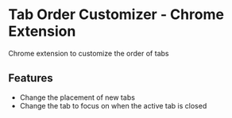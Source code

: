 # Tab Order Customizer - Chrome Extension
Chrome extension to customize the order of tabs

## Features
 - Change the placement of new tabs
 - Change the tab to focus on when the active tab is closed
